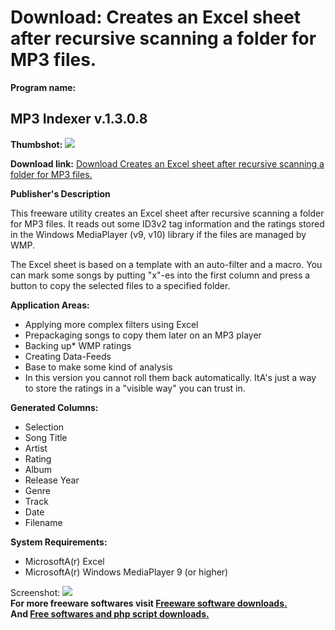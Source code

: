 # Download: Creates an Excel sheet after recursive scanning a folder for MP3 files.

**Program name:**

## MP3 Indexer v.1.3.0.8

  
**Thumbshot:** ![](http://www.freewarefiles.com/screenshot/MP3Indexer_md.gif)   
  
**Download link:** [Download Creates an Excel sheet after recursive scanning a folder for MP3 files.](http://freesoftwares.boysofts.com/MP-Indexer-V_program_22512.html)  
  


**Publisher's Description**  
  


This freeware utility creates an Excel sheet after recursive scanning a folder for MP3 files. It reads out some ID3v2 tag information and the ratings stored in the Windows MediaPlayer (v9, v10) library if the files are managed by WMP. 

The Excel sheet is based on a template with an auto-filter and a macro. You can mark some songs by putting "x"-es into the first column and press a button to copy the selected files to a specified folder.

**Application Areas:**

  * Applying more complex filters using Excel 
  * Prepackaging songs to copy them later on an MP3 player 
  * Backing up* WMP ratings 
  * Creating Data-Feeds 
  * Base to make some kind of analysis 
* In this version you cannot roll them back automatically. ItA's just a way to store the ratings in a "visible way" you can trust in. 

**Generated Columns:**

  * Selection 
  * Song Title 
  * Artist 
  * Rating 
  * Album 
  * Release Year 
  * Genre 
  * Track 
  * Date 
  * Filename 

**System Requirements:**

  * MicrosoftA(r) Excel 
  * MicrosoftA(r) Windows MediaPlayer 9 (or higher) 

  
  
Screenshot: ![](http://www.freewarefiles.com/screenshot/MP3Indexer.gif)   
**For more freeware softwares visit [Freeware software downloads.](http://freesoftwares.boysofts.com/)**   
**And [Free softwares and php script downloads.](http://www.boysofts.com/)**
